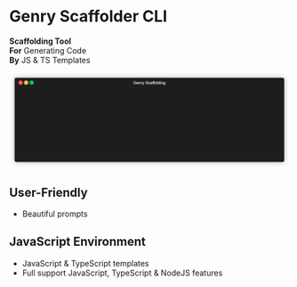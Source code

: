 # Genry Scaffolder CLI

**Scaffolding Tool**<br>
**For** Generating Code<br>
**By** JS & TS Templates

![Sample](sample.gif)

## User-Friendly

-   Beautiful prompts

## JavaScript Environment

-   JavaScript & TypeScript templates
-   Full support JavaScript, TypeScript & NodeJS features

